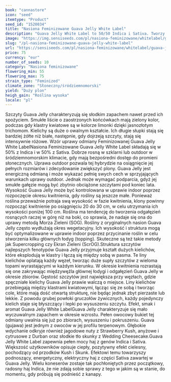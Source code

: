 ```yaml
---
book: "cannastore"
icon: "seed"
itemtype: "Product"
seed_id: "1520034"
title: "Nasiona Feminizowane Guava Jelly White Label"
description: "Guava Jelly White Label to 50/50 Indica i Sativa. Tworzy pokryte kryształkami cole o zapachu egzotycznych owoców. Haj jest ciepły i pozytywny."
image: "https://img.sensiseeds.com/pl/nasiona-feminizowane/whitelabel/guava-jelly-image.png"
slug: "/pl-nasiona-feminizowane-guava-jelly-white-label"
url: "https://sensiseeds.com/pl/nasiona-feminizowane/whitelabel/guava-jelly?a_aid=cannastore"
price: 75
currency: "eur"
number_of_seeds: 10
category: "Nasiona feminizowane"
flowering_min: 55
flowering_max: 75
strain_type: "Feminized"
climate_zone: "Słoneczny/śródziemnomorski"
yield: "Duży plon"
heigh_gain: "Roślina wysoka"
locale: "pl"
---
```

Szczyty Guava Jelly charakteryzują się słodkim zapachem nawet przed ich spożyciem. Smukłe liście o zaostrzonych końcówkach mają zielony kolor, podczas gdy klastry kwiatowe są w kolorze limonki dzięki jasnozłotym trichomom. Kielichy są duże o owalnym kształcie. Ich długie słupki stają się bardziej żółte niż białe, następnie, gdy dojrzeją szczyty, stają się intensywnie różowe. Wzór uprawy odmiany Feminizowanej Guava Jelly White LabelNasiona Feminizowane Guava Jelly White Label składają się w 50% z Indica i w 50% z Sativa. Dobrze rosną w szklarni lub outdoor w śródziemnomorskim klimacie, gdy mają bezpośredni dostęp do promieni słonecznych. Uprawa outdoor pozwala tej hybrydzie na osiągnięcie jej pełnych rozmiarów i zdecydowanie zwiększyć plony. Guava Jelly jest energiczną odmianą i może wykazać pełnię swych cech w sprzyjających warunkach uprawy outdoor. Jednak może wymagać podparcia, gdyż jej smukłe gałęzie mogą być zbytnio obciążone szczytami pod koniec lata. Wysokość Guava Jelly może być kontrolowana w uprawie indoor poprzez rozpoczęcie okresu kwitnienia, gdy rośliny są jeszcze małe. Ponieważ roślina przeważnie potraja swą wysokość w fazie kwitnienia, klony powinny rozpocząć kwitnienie po osiągnięciu 20 do 30 cm, w celu utrzymania ich wysokości poniżej 100 cm. Roślina ma tendencję do tworzenia odgałęzień rosnących raczej w górę niż na boki, co sprawia, że nadaje się ona do uprawy metodą Morza Zieleni (SOG). Rośliny z oryginalnych nasion Guava Jelly często wydłużają okres wegetacyjny. Ich wysokość i struktura mogą być optymalizowane w uprawie indoor poprzez przycinanie roślin w celu stworzenia kilku głównych łodyg (topping). Skuteczne są też takie metody jak Supercropping czy Ekran Zieleni (ScrOG).Struktura szczytów najlepszych fenotypów Guava Jelly przyjmuje kształt dużych kielichów, które eksplodują w klastry i łączą się między sobą w pasma. Te liny kielichów oplatają każdy węzeł, tworząc duże supły szczytów z wieloma topami wyrastającymi w każdym kierunku. W okresie kwitnienia rozrastają się one zakrywając międzywęźla głównej łodygi i odgałęzień Guava Jelly w okresie zbiorów. Gęstość szczytów jest największa przy węzłach, gdzie spęczniałe kielichy Guava Jelly prawie walczą o miejsce. Liny kielichów przebiegają między klastrami kwiatowymi, łącząc się ze sobą i tworząc cole, które mają dość otwartą strukturę, nie będąc jednak zbyt pierzaste lub lekkie. Z powodu grubej powłoki gruczołów żywicznych, każdy pojedynczy kielich staje się błyszczący i lepki po wysuszeniu szczytu. Efekt, smak i aromat Guava Jelly White LabelGuava Jelly charakteryzuje się mało wyczuwalnym zapachem w okresie wzrostu. Pełen owocowy bukiet tej odmiany uwalnia się już po zbiorach, wysuszeniu i pokruszeniu. Guava (gujawa) jest jednym z owoców w jej profilu terpenowym. Głębokie wdychanie odkryje również jagodowe nuty z Strawberry Kush, anyżowe i cytrusowe z Durban oraz słodkie tło skunky z Wedding Cheesecake.Guava Jelly White Label zapewnia pełen mocy haj z genów Indica i Sativa. Większość użytkowników opisuje ciepły, pozytywny efekt cielesny, pochodzący od przodków Kush i Skunk. Efektowi temu towarzyszy podnoszący, energetyczny, elektryczny haj z części Sativa zawartej w Guava Jelly. Wielu koneserów zostaje tak pochłoniętych przez początkowy, radosny haj Indica, że nie zdają sobie sprawy z tego w jakim są w stanie, do momentu, gdy próbują się podnieść z kanapy.
